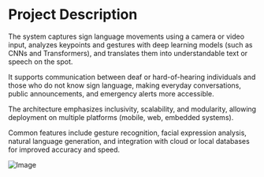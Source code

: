  # Project Description
The system captures sign language movements using a camera or video input, analyzes keypoints and gestures with deep learning models (such as CNNs and Transformers), and translates them into understandable text or speech on the spot.​

It supports communication between deaf or hard-of-hearing individuals and those who do not know sign language, making everyday conversations, public announcements, and emergency alerts more accessible.​

The architecture emphasizes inclusivity, scalability, and modularity, allowing deployment on multiple platforms (mobile, web, embedded systems).​

Common features include gesture recognition, facial expression analysis, natural language generation, and integration with cloud or local databases for improved accuracy and speed.

![Image](https://github.com/user-attachments/assets/b64446e4-d68a-4b89-8773-ea61ee07450d)
